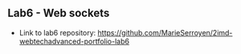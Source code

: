 ## Lab6 - Web sockets

* Link to lab6 repository:
https://github.com/MarieSerroyen/2imd-webtechadvanced-portfolio-lab6